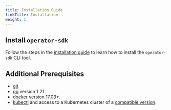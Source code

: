 ```yaml
---
title: Installation Guide
linkTitle: Installation
weight: 1
---
```


## Install `operator-sdk`

Follow the steps in the [installation guide][install-guide] to learn how to install the `operator-sdk` CLI tool.

## Additional Prerequisites

- [git][git_tool]
- [go][go_tool] version 1.21
- [docker][docker_tool] version 17.03+.
- [kubectl][kubectl_tool] and access to a Kubernetes cluster of a [compatible version][k8s-version-compat].


[install-guide]:/docs/installation/
[git_tool]:https://git-scm.com/downloads
[go_tool]:https://golang.org/dl/
[docker_tool]:https://docs.docker.com/install/
[kubectl_tool]:https://kubernetes.io/docs/tasks/tools/install-kubectl/
[k8s-version-compat]:/docs/overview#kubernetes-version-compatibility
